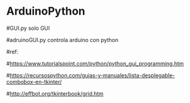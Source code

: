 # ArduinoPython

#GUI.py solo GUI

#adruinoGUI.py controla arduino con python

#ref:

#https://www.tutorialspoint.com/python/python_gui_programming.htm

#https://recursospython.com/guias-y-manuales/lista-desplegable-combobox-en-tkinter/

#http://effbot.org/tkinterbook/grid.htm

